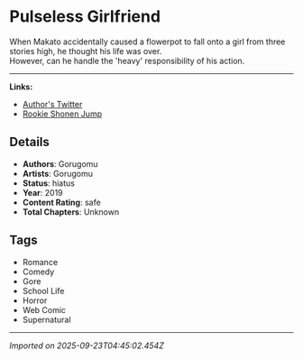 # Pulseless Girlfriend

When Makato accidentally caused a flowerpot to fall onto a girl from three stories high, he thought his life was over.  
However, can he handle the 'heavy' responsibility of his action.  


---

**Links:**  
- [Author's Twitter](https://twitter.com/gogogorx)  
- [Rookie Shonen Jump](https://rookie.shonenjump.com/series/FlR8CfElFuw)

## Details
- **Authors**: Gorugomu
- **Artists**: Gorugomu
- **Status**: hiatus
- **Year**: 2019
- **Content Rating**: safe
- **Total Chapters**: Unknown

## Tags
- Romance
- Comedy
- Gore
- School Life
- Horror
- Web Comic
- Supernatural

---
*Imported on 2025-09-23T04:45:02.454Z*
